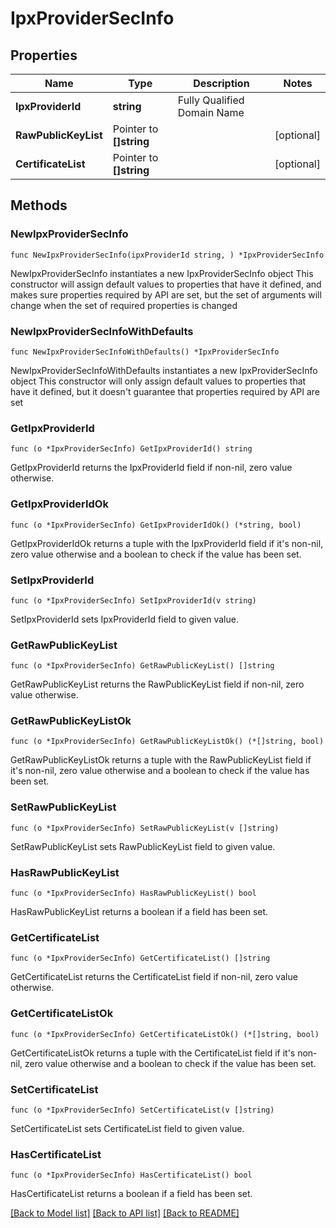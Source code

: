 # IpxProviderSecInfo

## Properties

Name | Type | Description | Notes
------------ | ------------- | ------------- | -------------
**IpxProviderId** | **string** | Fully Qualified Domain Name | 
**RawPublicKeyList** | Pointer to **[]string** |  | [optional] 
**CertificateList** | Pointer to **[]string** |  | [optional] 

## Methods

### NewIpxProviderSecInfo

`func NewIpxProviderSecInfo(ipxProviderId string, ) *IpxProviderSecInfo`

NewIpxProviderSecInfo instantiates a new IpxProviderSecInfo object
This constructor will assign default values to properties that have it defined,
and makes sure properties required by API are set, but the set of arguments
will change when the set of required properties is changed

### NewIpxProviderSecInfoWithDefaults

`func NewIpxProviderSecInfoWithDefaults() *IpxProviderSecInfo`

NewIpxProviderSecInfoWithDefaults instantiates a new IpxProviderSecInfo object
This constructor will only assign default values to properties that have it defined,
but it doesn't guarantee that properties required by API are set

### GetIpxProviderId

`func (o *IpxProviderSecInfo) GetIpxProviderId() string`

GetIpxProviderId returns the IpxProviderId field if non-nil, zero value otherwise.

### GetIpxProviderIdOk

`func (o *IpxProviderSecInfo) GetIpxProviderIdOk() (*string, bool)`

GetIpxProviderIdOk returns a tuple with the IpxProviderId field if it's non-nil, zero value otherwise
and a boolean to check if the value has been set.

### SetIpxProviderId

`func (o *IpxProviderSecInfo) SetIpxProviderId(v string)`

SetIpxProviderId sets IpxProviderId field to given value.


### GetRawPublicKeyList

`func (o *IpxProviderSecInfo) GetRawPublicKeyList() []string`

GetRawPublicKeyList returns the RawPublicKeyList field if non-nil, zero value otherwise.

### GetRawPublicKeyListOk

`func (o *IpxProviderSecInfo) GetRawPublicKeyListOk() (*[]string, bool)`

GetRawPublicKeyListOk returns a tuple with the RawPublicKeyList field if it's non-nil, zero value otherwise
and a boolean to check if the value has been set.

### SetRawPublicKeyList

`func (o *IpxProviderSecInfo) SetRawPublicKeyList(v []string)`

SetRawPublicKeyList sets RawPublicKeyList field to given value.

### HasRawPublicKeyList

`func (o *IpxProviderSecInfo) HasRawPublicKeyList() bool`

HasRawPublicKeyList returns a boolean if a field has been set.

### GetCertificateList

`func (o *IpxProviderSecInfo) GetCertificateList() []string`

GetCertificateList returns the CertificateList field if non-nil, zero value otherwise.

### GetCertificateListOk

`func (o *IpxProviderSecInfo) GetCertificateListOk() (*[]string, bool)`

GetCertificateListOk returns a tuple with the CertificateList field if it's non-nil, zero value otherwise
and a boolean to check if the value has been set.

### SetCertificateList

`func (o *IpxProviderSecInfo) SetCertificateList(v []string)`

SetCertificateList sets CertificateList field to given value.

### HasCertificateList

`func (o *IpxProviderSecInfo) HasCertificateList() bool`

HasCertificateList returns a boolean if a field has been set.


[[Back to Model list]](../README.md#documentation-for-models) [[Back to API list]](../README.md#documentation-for-api-endpoints) [[Back to README]](../README.md)


